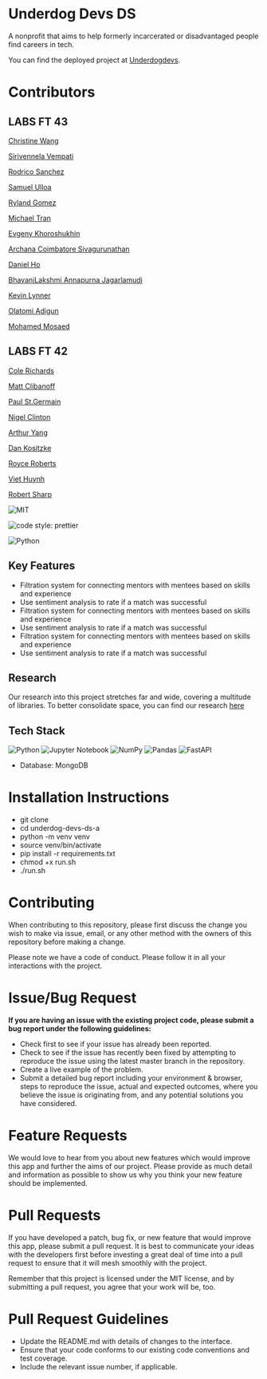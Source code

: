 # Underdog Devs DS

A nonprofit that aims to help formerly incarcerated or disadvantaged people find careers in tech.

You can find the deployed project at [Underdogdevs](https://www.underdogdevs.org/).

# Contributors

## LABS FT 43
[Christine Wang](https://github.com/ChristineWangcy)

[Sirivennela Vempati](https://github.com/sirivennelavempati)

[Rodrico Sanchez](https://github.com/rodricobsanchez)

[Samuel Ulloa](https://github.com/ulloa)

[Ryland Gomez](https://github.com/RylandGomez)

[Michael Tran](https://github.com/mktran0417)

[Evgeny Khoroshukhin](https://github.com/ev-horrosh)

[Archana Coimbatore Sivagurunathan](https://github.com/archana062031)

[Daniel Ho](https://github.com/djho57)

[BhavaniLakshmi Annapurna Jagarlamudi](https://github.com/Annapurnaj91)

[Kevin Lynner](https://github.com/LynnerKevin)

[Olatomi Adigun](https://github.com/OlatomiAdigun)

[Mohamed Mosaed](https://github.com/mohamedmosaed)

## LABS FT 42
[Cole Richards](https://github.com/Cole-Richards)

[Matt Clibanoff](https://github.com/mattclibanoff)

[Paul St.Germain](https://github.com/paulstgermain)

[Nigel Clinton](https://github.com/NigelClinton)

[Arthur Yang](https://github.com/sysgear)

[Dan Kositzke](https://github.com/dankositzke)

[Royce Roberts](https://github.com/jinjahninjah)

[Viet Huynh](https://github.com/nhockcuncon77) 

[Robert Sharp](https://github.com/BrokenShell)  


![MIT](https://img.shields.io/packagist/l/doctrine/orm.svg)  

![code style: prettier](https://img.shields.io/badge/code_style-prettier-ff69b4.svg?style=flat-square) 

![Python](https://img.shields.io/pypi/pyversions/VS)


## Key Features

- Filtration system for connecting mentors with mentees based on skills and experience
- Use sentiment analysis to rate if a match was successful
- Filtration system for connecting mentors with mentees based on skills and experience
- Use sentiment analysis to rate if a match was successful
- Filtration system for connecting mentors with mentees based on skills and experience
- Use sentiment analysis to rate if a match was successful

## Research
Our research into this project stretches far and wide, covering a multitude of libraries. To better consolidate space, you can find our research [here](https://github.com/BloomTech-Labs/underdog-devs-ds-a/tree/main/notebooks)

## Tech Stack

![Python](https://img.shields.io/badge/python-3670A0?style=for-the-badge&logo=python&logoColor=ffdd54)
![Jupyter Notebook](https://img.shields.io/badge/jupyter-%23FA0F00.svg?style=for-the-badge&logo=jupyter&logoColor=white)
![NumPy](https://img.shields.io/badge/numpy-%23013243.svg?style=for-the-badge&logo=numpy&logoColor=white)
![Pandas](https://img.shields.io/badge/pandas-%23150458.svg?style=for-the-badge&logo=pandas&logoColor=white)
![FastAPI](https://img.shields.io/badge/FastAPI-005571?style=for-the-badge&logo=fastapi)
- Database: MongoDB

# Installation Instructions

- git clone <DS Repo URL>
- cd underdog-devs-ds-a
- python -m venv venv
- source venv/bin/activate
- pip install -r requirements.txt
- chmod +x run.sh
- ./run.sh

# Contributing

When contributing to this repository, please first discuss the change you wish to make via issue, email, or any other method with the owners of this repository before making a change.

Please note we have a code of conduct. Please follow it in all your interactions with the project.

# Issue/Bug Request

**If you are having an issue with the existing project code, please submit a bug report under the following guidelines:**

- Check first to see if your issue has already been reported.
- Check to see if the issue has recently been fixed by attempting to reproduce the issue using the latest master branch in the repository.
- Create a live example of the problem.
- Submit a detailed bug report including your environment & browser, steps to reproduce the issue, actual and expected outcomes, where you believe the issue is originating from, and any potential solutions you have considered.

# Feature Requests

We would love to hear from you about new features which would improve this app and further the aims of our project. Please provide as much detail and information as possible to show us why you think your new feature should be implemented.

# Pull Requests

If you have developed a patch, bug fix, or new feature that would improve this app, please submit a pull request. It is best to communicate your ideas with the developers first before investing a great deal of time into a pull request to ensure that it will mesh smoothly with the project.

Remember that this project is licensed under the MIT license, and by submitting a pull request, you agree that your work will be, too.

# Pull Request Guidelines

- Update the README.md with details of changes to the interface.
- Ensure that your code conforms to our existing code conventions and test coverage.
- Include the relevant issue number, if applicable.

